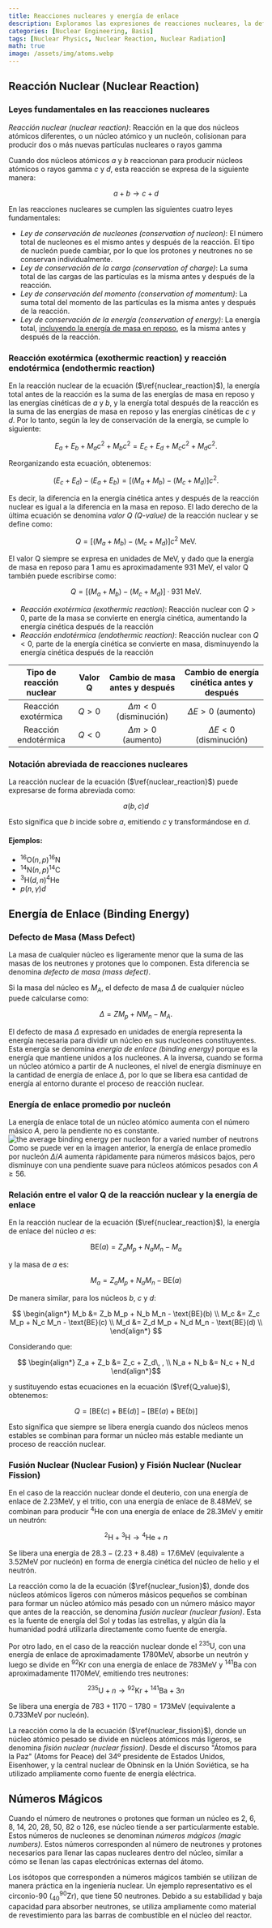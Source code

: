 ```yaml
---
title: Reacciones nucleares y energía de enlace
description: Exploramos las expresiones de reacciones nucleares, la definición del valor Q (Q-value), y los conceptos de defecto de masa (mass defect) y energía de enlace (binding energy).
categories: [Nuclear Engineering, Basis]
tags: [Nuclear Physics, Nuclear Reaction, Nuclear Radiation]
math: true
image: /assets/img/atoms.webp
---
```

## Reacción Nuclear (Nuclear Reaction)
### Leyes fundamentales en las reacciones nucleares
*Reacción nuclear (nuclear reaction)*: Reacción en la que dos núcleos atómicos diferentes, o un núcleo atómico y un nucleón, colisionan para producir dos o más nuevas partículas nucleares o rayos gamma

Cuando dos núcleos atómicos $a$ y $b$ reaccionan para producir núcleos atómicos o rayos gamma $c$ y $d$, esta reacción se expresa de la siguiente manera:

$$ a + b \rightarrow c + d \tag{1} \label{nuclear_reaction}$$

En las reacciones nucleares se cumplen las siguientes cuatro leyes fundamentales:

- *Ley de conservación de nucleones (conservation of nucleon)*: El número total de nucleones es el mismo antes y después de la reacción. El tipo de nucleón puede cambiar, por lo que los protones y neutrones no se conservan individualmente.
- *Ley de conservación de la carga (conservation of charge)*: La suma total de las cargas de las partículas es la misma antes y después de la reacción.
- *Ley de conservación del momento (conservation of momentum)*: La suma total del momento de las partículas es la misma antes y después de la reacción.
- *Ley de conservación de la energía (conservation of energy)*: La energía total, <u>incluyendo la energía de masa en reposo</u>, es la misma antes y después de la reacción.

### Reacción exotérmica (exothermic reaction) y reacción endotérmica (endothermic reaction)
En la reacción nuclear de la ecuación ($\ref{nuclear_reaction}$), la energía total antes de la reacción es la suma de las energías de masa en reposo y las energías cinéticas de $a$ y $b$, y la energía total después de la reacción es la suma de las energías de masa en reposo y las energías cinéticas de $c$ y $d$. Por lo tanto, según la ley de conservación de la energía, se cumple lo siguiente:

$$ E_a + E_b + M_a c^2 + M_b c^2 = E_c + E_d + M_c c^2 + M_d c^2. $$

Reorganizando esta ecuación, obtenemos:

$$ (E_c + E_d) - (E_a + E_b) = [(M_a + M_b) - (M_c + M_d)]c^2. $$

Es decir, la diferencia en la energía cinética antes y después de la reacción nuclear es igual a la diferencia en la masa en reposo.
El lado derecho de la última ecuación se denomina *valor Q (Q-value)* de la reacción nuclear y se define como:

$$ Q = [(M_a + M_b) - (M_c + M_d)]c^2 \ \text{MeV}.\tag{2} \label{Q_value} $$

El valor Q siempre se expresa en unidades de MeV, y dado que la energía de masa en reposo para 1 amu es aproximadamente 931 MeV, el valor Q también puede escribirse como:

$$ Q = [(M_a + M_b) - (M_c + M_d)]\cdot 931 \ \text{MeV}.\tag{3} $$

- *Reacción exotérmica (exothermic reaction)*: Reacción nuclear con $Q>0$, parte de la masa se convierte en energía cinética, aumentando la energía cinética después de la reacción
- *Reacción endotérmica (endothermic reaction)*: Reacción nuclear con $Q<0$, parte de la energía cinética se convierte en masa, disminuyendo la energía cinética después de la reacción

| Tipo de reacción nuclear | Valor Q | Cambio de masa antes y después | Cambio de energía cinética antes y después |
| :---: | :---: | :---: | :---: |
| Reacción exotérmica | $Q>0$ | $\Delta m<0$ (disminución) | $\Delta E>0$ (aumento) |
| Reacción endotérmica | $Q<0$ | $\Delta m>0$ (aumento) | $\Delta E<0$ (disminución) |

### Notación abreviada de reacciones nucleares
La reacción nuclear de la ecuación ($\ref{nuclear_reaction}$) puede expresarse de forma abreviada como:

$$ a(b, c)d $$

Esto significa que $b$ incide sobre $a$, emitiendo $c$ y transformándose en $d$.

#### Ejemplos:
- $^{16} \text{O}(n,p)^{16}\text{N}$
- $^{14} \text{N}(n,p)^{14}\text{C}$
- $^{3} \text{H}(d,n)^{4}\text{He}$
- $p(n,\gamma)d$

## Energía de Enlace (Binding Energy)
### Defecto de Masa (Mass Defect)
La masa de cualquier núcleo es ligeramente menor que la suma de las masas de los neutrones y protones que lo componen. Esta diferencia se denomina *defecto de masa (mass defect)*.

Si la masa del núcleo es $M_A$, el defecto de masa $\Delta$ de cualquier núcleo puede calcularse como:

$$ \Delta = ZM_p + NM_n - M_A. $$

El defecto de masa $\Delta$ expresado en unidades de energía representa la energía necesaria para dividir un núcleo en sus nucleones constituyentes. Esta energía se denomina *energía de enlace (binding energy)* porque es la energía que mantiene unidos a los nucleones. A la inversa, cuando se forma un núcleo atómico a partir de A nucleones, el nivel de energía disminuye en la cantidad de energía de enlace $\Delta$, por lo que se libera esa cantidad de energía al entorno durante el proceso de reacción nuclear.

### Energía de enlace promedio por nucleón
La energía de enlace total de un núcleo atómico aumenta con el número másico $A$, pero la pendiente no es constante.  
![the average binding energy per nucleon for a varied number of neutrons](https://upload.wikimedia.org/wikipedia/commons/5/53/Binding_energy_curve_-_common_isotopes.svg)  
Como se puede ver en la imagen anterior, la energía de enlace promedio por nucleón $\Delta/A$ aumenta rápidamente para números másicos bajos, pero disminuye con una pendiente suave para núcleos atómicos pesados con $A\geq56$.

### Relación entre el valor Q de la reacción nuclear y la energía de enlace
En la reacción nuclear de la ecuación ($\ref{nuclear_reaction}$), la energía de enlace del núcleo $a$ es:

$$ \text{BE}(a) = Z_a M_p + N_a M_n - M_a $$

y la masa de $a$ es:

$$ M_a = Z_a M_p + N_a M_n - \text{BE}(a) $$

De manera similar, para los núcleos $b$, $c$ y $d$:

$$ \begin{align*}
M_b &= Z_b M_p + N_b M_n - \text{BE}(b) \\
M_c &= Z_c M_p + N_c M_n - \text{BE}(c) \\
M_d &= Z_d M_p + N_d M_n - \text{BE}(d) \\
\end{align*} $$

Considerando que:

$$ \begin{align*}
Z_a + Z_b &= Z_c + Z_d\, , \\
N_a + N_b &= N_c + N_d
\end{align*}$$

y sustituyendo estas ecuaciones en la ecuación ($\ref{Q_value}$), obtenemos:

$$ Q = [\text{BE}(c) + \text{BE}(d)] - [\text{BE}(a) + \text{BE}(b)] $$

Esto significa que siempre se libera energía cuando dos núcleos menos estables se combinan para formar un núcleo más estable mediante un proceso de reacción nuclear.

### Fusión Nuclear (Nuclear Fusion) y Fisión Nuclear (Nuclear Fission)
En el caso de la reacción nuclear donde el deuterio, con una energía de enlace de $2.23\text{MeV}$, y el tritio, con una energía de enlace de $8.48\text{MeV}$, se combinan para producir $^4\text{He}$ con una energía de enlace de $28.3\text{MeV}$ y emitir un neutrón:

$$ ^2\text{H} + {^3\text{H}} \rightarrow {^4\text{He}} + n \tag{4} \label{nuclear_fusion}$$

Se libera una energía de $28.3-(2.23+8.48)=17.6\text{MeV}$ (equivalente a $3.52\text{MeV}$ por nucleón) en forma de energía cinética del núcleo de helio y el neutrón.

La reacción como la de la ecuación ($\ref{nuclear_fusion}$), donde dos núcleos atómicos ligeros con números másicos pequeños se combinan para formar un núcleo atómico más pesado con un número másico mayor que antes de la reacción, se denomina *fusión nuclear (nuclear fusion)*. Esta es la fuente de energía del Sol y todas las estrellas, y algún día la humanidad podrá utilizarla directamente como fuente de energía.

Por otro lado, en el caso de la reacción nuclear donde el $^{235}\text{U}$, con una energía de enlace de aproximadamente $1780\text{MeV}$, absorbe un neutrón y luego se divide en $^{92}\text{Kr}$ con una energía de enlace de $783\text{MeV}$ y $^{141}\text{Ba}$ con aproximadamente $1170\text{MeV}$, emitiendo tres neutrones:

$$ {^{235}\text{U}} + n \rightarrow {^{92}\text{Kr}} + {^{141}\text{Ba}} + 3n \tag{5} \label{nuclear_fission}$$

Se libera una energía de $783+1170-1780=173\text{MeV}$ (equivalente a $0.733\text{MeV}$ por nucleón).

La reacción como la de la ecuación ($\ref{nuclear_fission}$), donde un núcleo atómico pesado se divide en núcleos atómicos más ligeros, se denomina *fisión nuclear (nuclear fission)*. Desde el discurso "Átomos para la Paz" (Atoms for Peace) del 34º presidente de Estados Unidos, Eisenhower, y la central nuclear de Obninsk en la Unión Soviética, se ha utilizado ampliamente como fuente de energía eléctrica.

## Números Mágicos
Cuando el número de neutrones o protones que forman un núcleo es 2, 6, 8, 14, 20, 28, 50, 82 o 126, ese núcleo tiende a ser particularmente estable. Estos números de nucleones se denominan *números mágicos (magic numbers)*. Estos números corresponden al número de neutrones y protones necesarios para llenar las capas nucleares dentro del núcleo, similar a cómo se llenan las capas electrónicas externas del átomo.

Los isótopos que corresponden a números mágicos también se utilizan de manera práctica en la ingeniería nuclear. Un ejemplo representativo es el circonio-90 ($^{90}_{40} \mathrm{Zr}$), que tiene 50 neutrones. Debido a su estabilidad y baja capacidad para absorber neutrones, se utiliza ampliamente como material de revestimiento para las barras de combustible en el núcleo del reactor.
